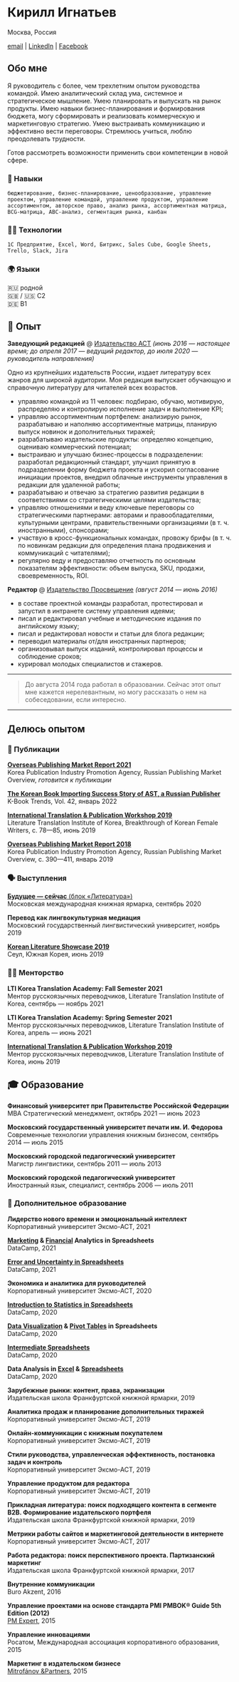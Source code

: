 # Кирилл Игнатьев

Москва, Россия

[email](mailto:kvignatyev@gmail.com) | [LinkedIn](https://www.linkedin.com/in/kirill-ignatyev/) | [Facebook](https://www.facebook.com/kirill.ignatiev)

## Обо мне

Я руководитель с более, чем трехлетним опытом руководства командой. Имею аналитический склад ума, системное и стратегическое мышление. Умею планировать и выпускать на рынок продукты. Имею навыки бизнес-планирования и формирования бюджета, могу сформировать и реализовать коммерческую и маркетинговую стратегию. Умею выстраивать коммуникацию и эффективно вести переговоры. Стремлюсь учиться, люблю преодолевать трудности.

Готов рассмотреть возможности применить свои компетенции в новой сфере.

### 🤹 Навыки

`бюджетирование, бизнес-планирование, ценообразование, управление проектом, управление командой, управление продуктом, управление ассортиментом, авторское право, анализ рынка, ассортиментная матрица, BCG-матрица, ABC-анализ, сегментация рынка, канбан`

### 👨‍💻 Технологии

`1С Предприятие, Excel, Word, Битрикс, Sales Cube, Google Sheets, Trello, Slack, Jira`

### 🌍 Языки

🇷🇺 родной  
🇬🇧 / 🇺🇸 C2  
🇩🇪 B1

## 👔 Опыт

**Заведующий редакцией** @ [Издательство АСТ](https://www.ast.ru)
*(июнь 2016 — настоящее время; до апреля 2017 — ведущий редактор, до июля 2020 — руководитель направления)*

Одно из крупнейших издательств России, издает литературу всех жанров для широкой аудитории. Моя редакция выпускает обучающую и справочную литературу для читателей всех возрастов.

* управляю командой из 11 человек: подбираю, обучаю, мотивирую, распределяю и контролирую исполнение задач и выполнение KPI;
* управляю ассортиментным портфелем: анализирую рынок, разрабатываю и наполняю ассортиментные матрицы, планирую выпуск новинок и дополнительных тиражей;
* разрабатываю издательские продукты: определяю концепцию, оцениваю коммерческий потенциал;
* выстраиваю и улучшаю бизнес-процессы в подразделении: разработал редакционный стандарт, улучшил принятую в подразделении форму бюджета проекта и ускорил согласование инициации проектов, внедрил облачные инструменты управления в редакции для удаленной работы;
* разрабатываю и отвечаю за стратегию развития редакции в соответствиями со стратегическими целями издательства;
* управляю отношениями и веду ключевые переговоры со стратегическими партнерами: авторами и правообладателями, культурными центрами, правительственными организациями (в т. ч. иностранными), спонсорами;
* участвую в кросс-функциональных командах, провожу брифы (в т. ч. по новинкам редакции для определения плана продвижения и коммуникаций с читателями);
* регулярно веду и предоставляю отчетность по основным показателям эффективности: объем выпуска, SKU, продажи, своевременность, ROI.

**Редактор** @ [Издательство Просвещение](https://www.prosv.ru)
*(август 2014 — июнь 2016)*

* в составе проектной команды разработал, протестировал и запустил в интранете систему управления идеями;
* писал и редактировал учебные и методические издания по английскому языку;
* писал и редактировал новости и статьи для блога редакции;
* переводил материалы от/для иностранных партнеров;
* организовывал выпуск изданий, контролировал процессы и соблюдение сроков;
* курировал молодых специалистов и стажеров.

___
> До августа 2014 года работал в образовании. Сейчас этот опыт мне кажется нерелевантным, но могу рассказать о нем на собеседовании, если интересно.

___

## Делюсь опытом

### 📰 Публикации

[**Overseas Publishing Market Report 2021**](about:blank)  
Korea Publication Industry Promotion Agency, Russian Publishing Market Overview, *готовится к публикации*

[**The Korean Book Importing Success Story of AST, a Russian Publisher**](https://www.kbook-eng.or.kr/sub/trend.php?ptype=view&idx=902&page=&code=trend&total_searchkey=Play)  
K-Book Trends, Vol. 42, январь 2022

[**International Translation & Publication Workshop 2019**](https://www.google.com/url?sa=t&rct=j&q=&esrc=s&source=web&cd=&ved=2ahUKEwiwnq3bls31AhWOLewKHanHDCUQFnoECAUQAQ&url=https%3A%2F%2Fwww.ltikorea.or.kr%2FfileDownloadCont.do%3FbbsIdx%3D9372&usg=AOvVaw1pioJG1fulRsCZohpEOsZf)  
Literature Translation Institute of Korea, Breakthrough of Korean Female Writers, с. 78—85, июнь 2019

[**Overseas Publishing Market Report 2018**](https://www.kpipa.or.kr/info/studyrepotView.do?board_id=51&article_id=85450&pageInfo.page=&search_cond=&search_text=2018&list_no=3)  
Korea Publication Industry Promotion Agency, Russian Publishing Market Overview, с. 390—411, январь 2019

### 🗣️ Выступления

[**Будущее — сейчас** (блок «Литература»)](https://www.mibf.info/kr)  
Московская международная книжная ярмарка, сентябрь 2020

**Перевод как лингвокультурная медиация**  
Московский государственный лингвистический университет, ноябрь 2019

[**Korean Literature Showcase 2019**](https://www.ltikorea.or.kr/en/pages/event/eventView.do?eventIdx=4736)  
Сеул, Южная Корея, июнь 2019

### 👨‍🏫 Менторство

**LTI Korea Translation Academy: Fall Semester 2021**  
Ментор русскоязычных переводчиков, Literature Translation Institute of Korea, сентябрь — ноябрь 2021

**LTI Korea Translation Academy: Spring Semester 2021**  
Ментор русскоязычных переводчиков, Literature Translation Institute of Korea, апрель — июнь 2021

[**International Translation & Publication Workshop 2019**](https://www.google.com/url?sa=t&rct=j&q=&esrc=s&source=web&cd=&ved=2ahUKEwiwnq3bls31AhWOLewKHanHDCUQFnoECAUQAQ&url=https%3A%2F%2Fwww.ltikorea.or.kr%2FfileDownloadCont.do%3FbbsIdx%3D9372&usg=AOvVaw1pioJG1fulRsCZohpEOsZf)  
Ментор русскоязычных переводчиков, Literature Translation Institute of Korea, июнь 2019

## 🎓 Образование

**Финансовый университет при Правительстве Российской Федерации**  
MBA Стратегический менеджмент, октябрь 2021 — июнь 2023

**Московский государственный университет печати им. И. Федорова**  
Современные технологии управления книжным бизнесом, сентябрь 2014 — июль 2015

**Московский городской педагогический университет**  
Магистр лингвистики, сентябрь 2011 — июль 2013

**Московский городской педагогический университет**  
Иностранный язык, специалист, сентябрь 2006 — июль 2011

### 🧮 Дополнительное образование

**Лидерство нового времени и эмоциональный интеллект**  
Корпоративный университет Эксмо-АСТ, 2021

**[Marketing](https://www.datacamp.com/statement-of-accomplishment/course/df9ba0aa8de7a0cc5716849c771c0f4df9986695) & [Financial](https://www.datacamp.com/statement-of-accomplishment/course/a3a097df932f16fba478f04dcfd2438e7c50b177) Analytics in Spreadsheets**  
DataCamp, 2021

**[Error and Uncertainty in Spreadsheets](https://www.datacamp.com/statement-of-accomplishment/course/f7d9089499d00990f9040e938e607352baa4e90b)**  
DataCamp, 2021

**Экономика и аналитика для руководителей**  
Корпоративный университет Эксмо-АСТ, 2020

**[Introduction to Statistics in Spreadsheets](https://www.datacamp.com/statement-of-accomplishment/course/5c4eb7f2edb27a3bbca9626e401314439336a4af)**  
DataCamp, 2020

**[Data Visualization](https://www.datacamp.com/statement-of-accomplishment/course/fac6c5de2e1c0330de836e55328b28df19420793) & [Pivot Tables](https://www.datacamp.com/statement-of-accomplishment/course/59500e9984f23d02c247ab250b3481ca67a620f5) in Spreadsheets**  
DataCamp, 2020

**[Intermediate Spreadsheets](https://www.datacamp.com/statement-of-accomplishment/course/ec82c46d34462a8c0de49a4562947c24b1df3447)**  
DataCamp, 2020

**Data Analysis in [Excel](https://www.datacamp.com/statement-of-accomplishment/course/af18f296abb33bc69e86f1dc7ac8f14bd69b4ba6) & [Spreadsheets](https://www.datacamp.com/statement-of-accomplishment/course/8fb7140e60dcfe16e8f80c62d302478afd512f11)**  
DataCamp, 2020

**Зарубежные рынки: контент, права, экранизации**  
Издательская школа Франкфуртской книжной ярмарки, 2019

**Аналитика продаж и планирование дополнительных тиражей**  
Корпоративный университет Эксмо-АСТ, 2019

**Онлайн-коммуникации с книжным покупателем**  
Корпоративный университет Эксмо-АСТ, 2019

**Стили руководства, управленческая эффективность, постановка задач и контроль**  
Корпоративный университет Эксмо-АСТ, 2019

**Управление продуктом для редактора**  
Корпоративный университет Эксмо-АСТ, 2019

**Прикладная литература: поиск подходящего контента в сегменте В2В. Формирование издательского портфеля**  
Издательская школа Франкфуртской книжной ярмарки, 2019

**Метрики работы сайтов и маркетинговой деятельности в интернете**  
Корпоративный университет Эксмо-АСТ, 2017

**Работа редактора: поиск перспективного проекта. Партизанский маркетинг**  
Издательская школа Франкфуртской книжной ярмарки, 2017

**Внутренние коммуникации**  
Buro Akzent, 2016

**Управление проектами на основе стандарта PMI PMBOK® Guide 5th Edition (2012)**  
[PM Expert](https://pm.expert), 2015

**Управление инновациями**  
Росатом, Международная ассоциация корпоративного образования, 2015

**Маркетинг в издательском бизнесе**  
[Mitrofánov &Partners](https://www.mitrofanovpartners.com), 2015